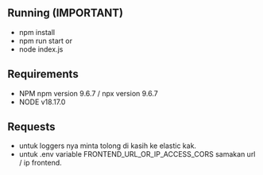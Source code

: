 ## Running (IMPORTANT)

- npm install
- npm run start or 
- node index.js

## Requirements

- NPM npm version 9.6.7 / npx version  9.6.7
- NODE v18.17.0

## Requests 

- untuk loggers nya minta tolong di kasih ke elastic kak.
- untuk .env variable FRONTEND_URL_OR_IP_ACCESS_CORS samakan url / ip frontend.
